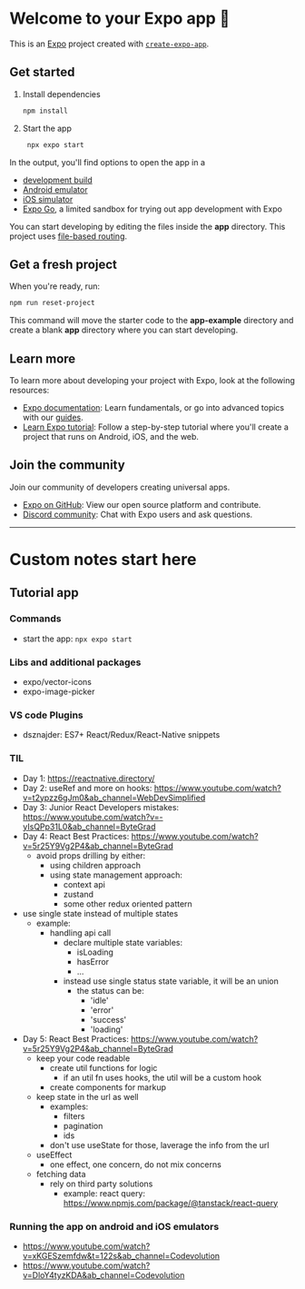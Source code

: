 # Welcome to your Expo app 👋

This is an [Expo](https://expo.dev) project created with [`create-expo-app`](https://www.npmjs.com/package/create-expo-app).

## Get started

1. Install dependencies

   ```bash
   npm install
   ```

2. Start the app

   ```bash
    npx expo start
   ```

In the output, you'll find options to open the app in a

- [development build](https://docs.expo.dev/develop/development-builds/introduction/)
- [Android emulator](https://docs.expo.dev/workflow/android-studio-emulator/)
- [iOS simulator](https://docs.expo.dev/workflow/ios-simulator/)
- [Expo Go](https://expo.dev/go), a limited sandbox for trying out app development with Expo

You can start developing by editing the files inside the **app** directory. This project uses [file-based routing](https://docs.expo.dev/router/introduction).

## Get a fresh project

When you're ready, run:

```bash
npm run reset-project
```

This command will move the starter code to the **app-example** directory and create a blank **app** directory where you can start developing.

## Learn more

To learn more about developing your project with Expo, look at the following resources:

- [Expo documentation](https://docs.expo.dev/): Learn fundamentals, or go into advanced topics with our [guides](https://docs.expo.dev/guides).
- [Learn Expo tutorial](https://docs.expo.dev/tutorial/introduction/): Follow a step-by-step tutorial where you'll create a project that runs on Android, iOS, and the web.

## Join the community

Join our community of developers creating universal apps.

- [Expo on GitHub](https://github.com/expo/expo): View our open source platform and contribute.
- [Discord community](https://chat.expo.dev): Chat with Expo users and ask questions.

---

# Custom notes start here

## Tutorial app

### Commands

- start the app: `npx expo start`

### Libs and additional packages

- expo/vector-icons
- expo-image-picker

### VS code Plugins

- dsznajder: ES7+ React/Redux/React-Native snippets

### TIL

- Day 1: https://reactnative.directory/
- Day 2: useRef and more on hooks: https://www.youtube.com/watch?v=t2ypzz6gJm0&ab_channel=WebDevSimplified
- Day 3: Junior React Developers mistakes: https://www.youtube.com/watch?v=-yIsQPp31L0&ab_channel=ByteGrad
- Day 4: React Best Practices: https://www.youtube.com/watch?v=5r25Y9Vg2P4&ab_channel=ByteGrad
  - avoid props drilling by either:
    - using children approach
    - using state management approach:
      - context api
      - zustand
      - some other redux oriented pattern
- use single state instead of multiple states
  - example:
    - handling api call
      - declare multiple state variables:
        - isLoading
        - hasError
        - ...
      - instead use single status state variable, it will be an union
        - the status can be:
          - 'idle'
          - 'error'
          - 'success'
          - 'loading'
- Day 5: React Best Practices: https://www.youtube.com/watch?v=5r25Y9Vg2P4&ab_channel=ByteGrad
  - keep your code readable
    - create util functions for logic
      - if an util fn uses hooks, the util will be a custom hook
    - create components for markup
  - keep state in the url as well
    - examples:
      - filters
      - pagination
      - ids
    - don't use useState for those, laverage the info from the url
  - useEffect
    - one effect, one concern, do not mix concerns
  - fetching data
    - rely on third party solutions
      - example: react query: https://www.npmjs.com/package/@tanstack/react-query

### Running the app on android and iOS emulators

- https://www.youtube.com/watch?v=xKGESzemfdw&t=122s&ab_channel=Codevolution
- https://www.youtube.com/watch?v=DloY4tyzKDA&ab_channel=Codevolution
